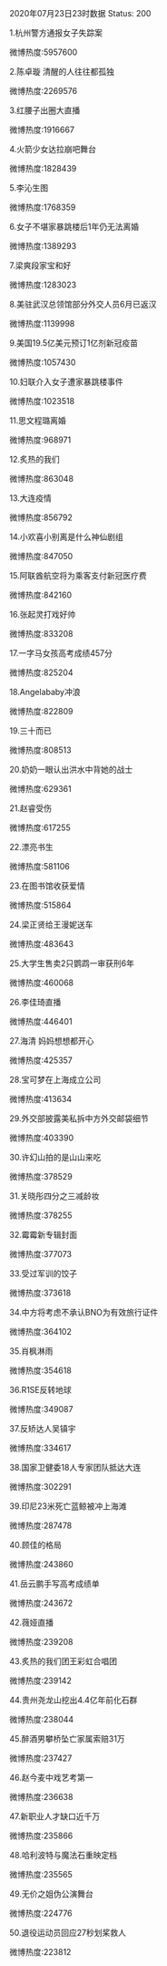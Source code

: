 2020年07月23日23时数据
Status: 200

1.杭州警方通报女子失踪案

微博热度:5957600

2.陈卓璇 清醒的人往往都孤独

微博热度:2269576

3.红腰子出圈大直播

微博热度:1916667

4.火箭少女达拉崩吧舞台

微博热度:1828439

5.李沁生图

微博热度:1768359

6.女子不堪家暴跳楼后1年仍无法离婚

微博热度:1389293

7.梁爽段家宝和好

微博热度:1283023

8.美驻武汉总领馆部分外交人员6月已返汉

微博热度:1139998

9.美国19.5亿美元预订1亿剂新冠疫苗

微博热度:1057430

10.妇联介入女子遭家暴跳楼事件

微博热度:1023518

11.思文程璐离婚

微博热度:968971

12.炙热的我们

微博热度:863048

13.大连疫情

微博热度:856792

14.小欢喜小别离是什么神仙剧组

微博热度:847050

15.阿联酋航空将为乘客支付新冠医疗费

微博热度:842160

16.张起灵打戏好帅

微博热度:833208

17.一字马女孩高考成绩457分

微博热度:825204

18.Angelababy冲浪

微博热度:822809

19.三十而已

微博热度:808513

20.奶奶一眼认出洪水中背她的战士

微博热度:629361

21.赵睿受伤

微博热度:617255

22.漂亮书生

微博热度:581106

23.在图书馆收获爱情

微博热度:515864

24.梁正贤给王漫妮送车

微博热度:483643

25.大学生售卖2只鹦鹉一审获刑6年

微博热度:460068

26.李佳琦直播

微博热度:446401

27.海清 妈妈想想都开心

微博热度:425357

28.宝可梦在上海成立公司

微博热度:413634

29.外交部披露美私拆中方外交邮袋细节

微博热度:403390

30.许幻山拍的是山山来吃

微博热度:378529

31.关晓彤四分之三减龄妆

微博热度:378255

32.霉霉新专辑封面

微博热度:377073

33.受过军训的饺子

微博热度:373618

34.中方将考虑不承认BNO为有效旅行证件

微博热度:364102

35.肖枫淋雨

微博热度:354618

36.R1SE反转地球

微博热度:349087

37.反矫达人吴镇宇

微博热度:334617

38.国家卫健委18人专家团队抵达大连

微博热度:302291

39.印尼23米死亡蓝鲸被冲上海滩

微博热度:287478

40.顾佳的格局

微博热度:243860

41.岳云鹏手写高考成绩单

微博热度:243672

42.薇娅直播

微博热度:239208

43.炙热的我们团王彩虹合唱团

微博热度:239142

44.贵州尧龙山挖出4.4亿年前化石群

微博热度:238044

45.醉酒男攀桥坠亡家属索赔31万

微博热度:237427

46.赵今麦中戏艺考第一

微博热度:236638

47.新职业人才缺口近千万

微博热度:235866

48.哈利波特与魔法石重映定档

微博热度:235565

49.无价之姐伪公演舞台

微博热度:224776

50.退役运动员回应27秒划桨救人

微博热度:223812

